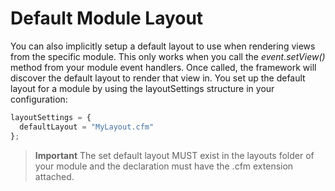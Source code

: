 # Default Module Layout

You can also implicitly setup a default layout to use when rendering views from the specific module. This only works when you call the *event.setView()* method from your module event handlers. Once called, the framework will discover the default layout to render that view in. You set up the default layout for a module by using the layoutSettings structure in your configuration:

```js
layoutSettings = {
  defaultLayout = "MyLayout.cfm"
};
```

> **Important** The set default layout MUST exist in the layouts folder of your module and the declaration must have the .cfm extension attached. 